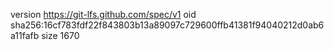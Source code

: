 version https://git-lfs.github.com/spec/v1
oid sha256:16cf783fdf22f843803b13a89097c729600ffb41381f94040212d0ab6a11fafb
size 1670
